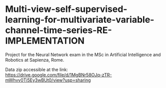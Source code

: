 # Multi-view-self-supervised-learning-for-multivariate-variable-channel-time-series-RE-IMPLEMENTATION
Project for the Neural Network exam in the MSc in Artificial Intelligence and Robotics at Sapienza, Rome.

Data zip accessible at the link: https://drive.google.com/file/d/1MgBNr58OJq-zTR-mWhvv0Ti5Ey3wBUt0/view?usp=sharing